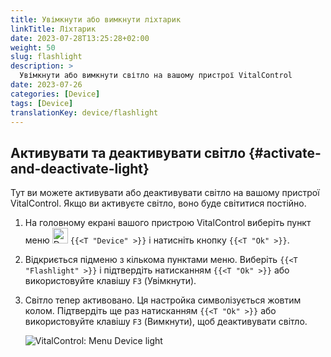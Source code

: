 ```yaml
---
title: Увімкнути або вимкнути ліхтарик
linkTitle: Ліхтарик
date: 2023-07-28T13:25:28+02:00
weight: 50
slug: flashlight
description: >
  Увімкнути або вимкнути світло на вашому пристрої VitalControl
date: 2023-07-26
categories: [Device]
tags: [Device]
translationKey: device/flashlight
---
```

## Активувати та деактивувати світло {#activate-and-deactivate-light}

Тут ви можете активувати або деактивувати світло на вашому пристрої VitalControl. Якщо ви активуєте світло, воно буде світитися постійно.

1. На головному екрані вашого пристрою VitalControl виберіть пункт меню <img src="/icons/device.svg" width="25" align="bottom" alt="Device" /> `{{<T "Device" >}}` і натисніть кнопку `{{<T "Ok" >}}`.

2. Відкриється підменю з кількома пунктами меню. Виберіть `{{<T "Flashlight" >}}` і підтвердіть натисканням `{{<T "Ok" >}}` або використовуйте клавішу `F3` (Увімкнути).

3. Світло тепер активовано. Ця настройка символізується жовтим колом. Підтвердіть ще раз натисканням `{{<T "Ok" >}}` або використовуйте клавішу `F3` (Вимкнути), щоб деактивувати світло.

   ![VitalControl: Menu Device light](../images/light.png "Activate and deactivate light")


